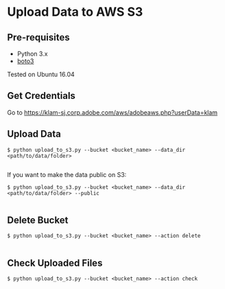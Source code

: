 # Upload Data to AWS S3

## Pre-requisites
* Python 3.x
* [boto3](https://boto3.amazonaws.com/v1/documentation/api/latest/index.html?id=docs_gateway)

Tested on Ubuntu 16.04

## Get Credentials
Go to https://klam-sj.corp.adobe.com/aws/adobeaws.php?userData=klam

## Upload Data

```
$ python upload_to_s3.py --bucket <bucket_name> --data_dir <path/to/data/folder> 
  
```

If you want to make the data public on S3:

```
$ python upload_to_s3.py --bucket <bucket_name> --data_dir <path/to/data/folder> --public
  
```

## Delete Bucket

```
$ python upload_to_s3.py --bucket <bucket_name> --action delete
  
```

## Check Uploaded Files

```
$ python upload_to_s3.py --bucket <bucket_name> --action check
  
```
